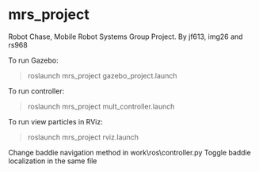 # mrs_project
Robot Chase, Mobile Robot Systems Group Project. By jf613, img26 and rs968

To run Gazebo:
> roslaunch mrs_project gazebo_project.launch

To run controller:
> roslaunch mrs_project mult_controller.launch

To run view particles in RViz:
> roslaunch mrs_project rviz.launch

Change baddie navigation method in work\ros\controller.py
Toggle baddie localization in the same file
